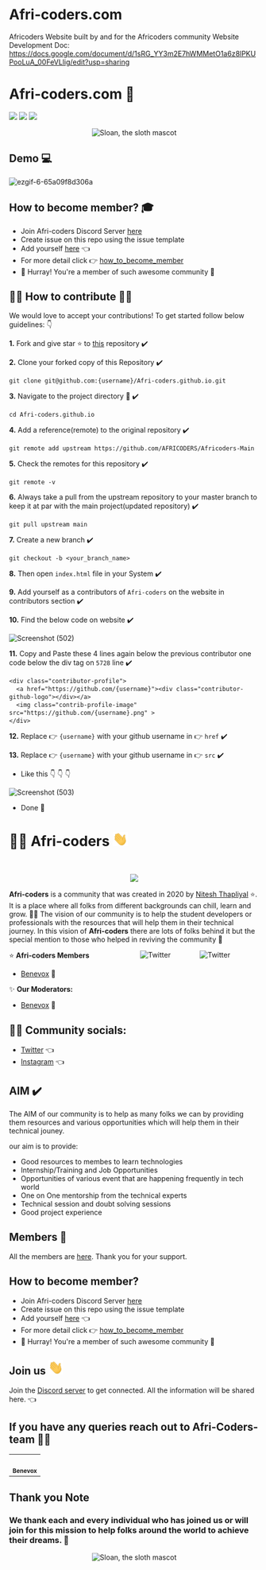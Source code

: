 # Afri-coders.com
Africoders Website built by and for the Africoders community
Website Development Doc:
https://docs.google.com/document/d/1sRG_YY3m2E7hWMMetO1a6z8lPKUPooLuA_00FeVLlig/edit?usp=sharing


# Afri-coders.com 👨‍

![](https://img.shields.io/github/repo-size/Afri-coders/Welcome-to-Afri-coders)
<img src="https://visitor-badge.laobi.icu/badge?page_id=Afri-coders">
<img src="https://badges.frapsoft.com/os/v1/open-source.svg?v=103">
<p align="center">
  <img alt="Sloan, the sloth mascot" width="250px" src="https://user-images.githubusercontent.com/68494604/134782910-ff2a63bb-ac82-4dd7-a9fd-a0a963029342.gif">
   <br>
</p>

## Demo 💻

![ezgif-6-65a09f8d306a](https://www.canva.com/design/DAGXSe7GAco/8ouTl_mqNuWky8o8Y1sHaA/watch?utm_content=DAGXSe7GAco&utm_campaign=designshare&utm_medium=link&utm_source=editor)

## How to become member? 🎓 

-   Join Afri-coders Discord Server [here](https://discord.gg/TY52f6cD)
-   Create issue on this repo using the issue template
-   Add yourself [here](https://github.com/AFRICODERS/Africoders-Main/blob/main/Members.md) 👈
-   For more detail click 👉 [how_to_become_member](https://github.com/AFRICODERS/Africoders-Main/blob/main/How_to_become_member.md)
-   🎊 Hurray! You're a member of such awesome community 🎉

## 👨‍💻 How to contribute 👨‍💻

We would love to accept your contributions! To get started follow below guidelines: 👇

**1.** Fork and give star ⭐ to [this](https://github.com/AFRICODERS/Africoders-Main) repository ✔️

**2.** Clone your forked copy of this Repository ✔️
```
git clone git@github.com:{username}/Afri-coders.github.io.git
```

**3.** Navigate to the project directory :file_folder: ✔️

```
cd Afri-coders.github.io
```

**4.** Add a reference(remote) to the original repository ✔️
```
git remote add upstream https://github.com/AFRICODERS/Africoders-Main
```

**5.** Check the remotes for this repository ✔️

```
git remote -v
```

**6.** Always take a pull from the upstream repository to your master branch to keep it at par with the main project(updated repository)  ✔️

```
git pull upstream main
```

**7.** Create a new branch ✔️

```
git checkout -b <your_branch_name>
```

**8.** Then open ```index.html``` file in your System ✔️ 

**9.** Add yourself as a contributors of ```Afri-coders``` on the website in contributors section ✔️ 
 
**10.** Find the below code on website ✔️

![Screenshot (502)](https://user-images.githubusercontent.com/68494604/134794847-9894f06f-cfac-4533-8a2b-6d23d6f345d0.png)

**11.** Copy and Paste these 4 lines again below the previous contributor one code below the div tag on ```5728``` line ✔️

```
<div class="contributor-profile">
  <a href="https://github.com/{username}"><div class="contributor-github-logo"></div></a>
  <img class="contrib-profile-image" src="https://github.com/{username}.png" >
</div>
```

**12.** Replace 👉 ```{username}``` with your github username in 👉 ```href``` ✔️

**13.** Replace 👉 ```{username}``` with your github username in 👉 ```src``` ✔️   
  
- Like this 👇 👇 👇

 ![Screenshot (503)](https://user-images.githubusercontent.com/68494604/134796717-f3ad78bc-b1ce-4249-9680-6f20427960f5.png)
 
 - Done 🎉

# 👨‍🎓 Afri-coders <img src="https://raw.githubusercontent.com/ABSphreak/ABSphreak/master/gifs/Hi.gif" width="30px">

<br>
<p align="center">
  <img align="top" src="https://cdn.discordapp.com/attachments/885062668858306590/888283616046620702/Welcome_to_Afri-coders.gif">

**Afri-coders** is a community that was created in 2020 by [Nitesh Thapliyal](https://github.com/Nitesh-thapliyal) ⭐. It is a place where all folks from different backgrounds can chill, learn and grow. 👨‍🎓
The vision of our community is to help the student developers or professionals with the resources that will help them in their technical journey.
In this vision of **Afri-coders** there are lots of folks behind it but the special mention to those who helped in reviving the community 👨‍

<a href="https://www.instagram.com/bauddhik_geeks/" target="_blank"><img src="https://upload.wikimedia.org/wikipedia/commons/thumb/e/e7/Instagram_logo_2016.svg/768px-Instagram_logo_2016.svg.png" height="120px" width="120px" alt="Twitter" align="right"></a>
<a href="https://twitter.com/BauddhikGeeks" target="_blank"><img src="https://cdn2.iconfinder.com/data/icons/social-media-2199/64/social_media_isometric_6-twitter-512.png" height="120px" width="120px" alt="Twitter" align="right"></a>

⭐ **Afri-coders Members**

-   [Benevox](https://github.com/Regicyber) 💬

✨ **Our Moderators:**

-   [Benevox](https://github.com/Regicyber) 💬

## 👨‍🎓 Community socials:

-   [Twitter](https://twitter.com/Africoders) 👈
-   [Instagram](https://www.instagram.com/Africoders) 👈

## AIM ✔️

The AIM of our community is to help as many folks we can by providing them resources and various opportunities which will help them in their technical jouney.

our aim is to provide:

-   Good resources to membes to learn technologies
-   Internship/Training and Job Opportunities
-   Opportunities of various event that are happening frequently in tech world
-   One on One mentorship from the technical experts
-   Technical session and doubt solving sessions
-   Good project experience

## Members 👨‍

All the members are [here](https://github.com/AFRICODERS/Africoders-Main/blob/main/Members.md). Thank you for your support.

## How to become member?

-   Join Afri-coders Discord Server [here](https://discord.gg/TY52f6cD)
-   Create issue on this repo using the issue template
-   Add yourself [here](https://github.com/AFRICODERS/Africoders-Main/blob/main/Members.md) 👈
-   For more detail click 👉 [how_to_become_member](https://github.com/AFRICODERS/Africoders-Main/blob/main/How_to_become_member.md)
-   🎊 Hurray! You're a member of such awesome community 🎉

## Join us <img src="https://raw.githubusercontent.com/ABSphreak/ABSphreak/master/gifs/Hi.gif" width="30px">

Join the [Discord server](https://discord.gg/TY52f6cD) to get connected. All the information will be shared here. 👈

<!--   Add members data here -->

## If you have any queries reach out to Afri-Coders-team 👨‍🎓

<table>
  <tr>
    <td align="center"><a href="https://github.com/Regicyber"><img src="https://github.com/Regicyber.png" width="100px;" alt=""/><br /><sub><b>Benevox</b></sub></a></td>
  </tr>
</table>

## Thank you Note 

### We thank each and every individual who has joined us or will join for this mission to help folks around the world to achieve their dreams. 👨‍

<p align="center">
  <img alt="Sloan, the sloth mascot" width="250px" src="https://thumbs.gfycat.com/EqualAfraidAntelope-max-1mb.gif">
   <br>
</p>
